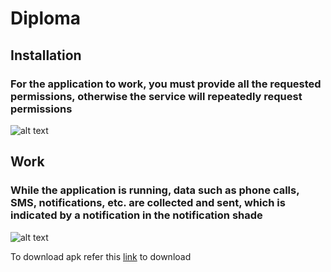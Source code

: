 # Diploma

## Installation
### For the application to work, you must provide all the requested permissions, otherwise the service will repeatedly request permissions
![alt text](https://github.com/redmolle/Diploma/blob/main/files/installation.gif)


## Work
### While the application is running, data such as phone calls, SMS, notifications, etc. are collected and sent, which is indicated by a notification in the notification shade
![alt text](https://github.com/redmolle/Diploma/blob/main/files/work.gif)


To download apk refer this [link](https://github.com/redmolle/Diploma/blob/main/files/BAS.apk) to download
